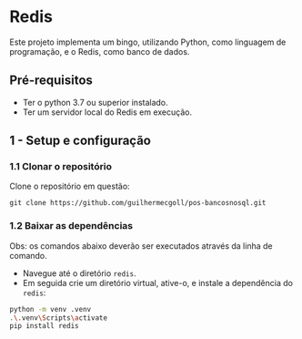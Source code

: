 # Redis

Este projeto implementa um bingo, utilizando Python, como linguagem de programação, e o Redis, como banco de dados.

## Pré-requisitos

- Ter o python 3.7 ou superior instalado.
- Ter um servidor local do Redis em execução.

## 1 - Setup e configuração

### 1.1 Clonar o repositório

Clone o repositório em questão:

``git clone https://github.com/guilhermecgoll/pos-bancosnosql.git``

### 1.2 Baixar as dependências

Obs: os comandos abaixo deverão ser executados através da linha de comando.

- Navegue até o diretório ``redis``.
- Em seguida crie um diretório virtual, ative-o, e instale a dependência do ``redis``:

```sh
python -m venv .venv
.\.venv\Scripts\activate
pip install redis
```

